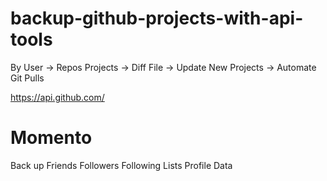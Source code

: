 # backup-github-projects-with-api-tools

By User -> Repos Projects -> Diff File -> Update New Projects -> Automate Git Pulls

https://api.github.com/

# Momento

Back up Friends Followers Following Lists Profile Data
